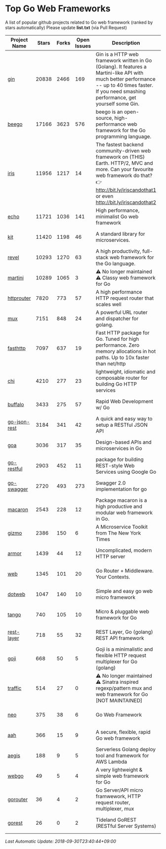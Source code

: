 # Top Go Web Frameworks
A list of popular github projects related to Go web framework (ranked by stars automatically)
Please update **list.txt** (via Pull Request)

| Project Name | Stars | Forks | Open Issues | Description | Last Commit |
| ------------ | ----- | ----- | ----------- | ----------- | ----------- |
| [gin](https://github.com/gin-gonic/gin) | 20838 | 2466 | 169 | Gin is a HTTP web framework written in Go (Golang). It features a Martini-like API with much better performance -- up to 40 times faster. If you need smashing performance, get yourself some Gin. | 2018-09-27 01:58:47 |
| [beego](https://github.com/astaxie/beego) | 17166 | 3623 | 576 | beego is an open-source, high-performance web framework for the Go programming language. | 2018-09-30 08:03:45 |
| [iris](https://github.com/kataras/iris) | 11956 | 1217 | 14 | The fastest backend community-driven web framework on (THIS) Earth. HTTP/2, MVC and more. Can your favourite web framework do that? 👉 http://bit.ly/iriscandothat1 or even http://bit.ly/iriscandothat2 | 2018-09-16 13:52:52 |
| [echo](https://github.com/labstack/echo) | 11721 | 1036 | 141 | High performance, minimalist Go web framework | 2018-09-28 17:47:23 |
| [kit](https://github.com/go-kit/kit) | 11420 | 1198 | 46 | A standard library for microservices. | 2018-09-18 18:00:39 |
| [revel](https://github.com/revel/revel) | 10293 | 1270 | 63 | A high productivity, full-stack web framework for the Go language. | 2018-09-23 18:35:33 |
| [martini](https://github.com/go-martini/martini) | 10289 | 1065 | 3 | ⚠️ No longer maintained ⚠️  Classy web framework for Go | 2017-01-21 21:58:54 |
| [httprouter](https://github.com/julienschmidt/httprouter) | 7820 | 773 | 57 | A high performance HTTP request router that scales well | 2018-07-15 16:18:54 |
| [mux](https://github.com/gorilla/mux) | 7151 | 848 | 24 | A powerful URL router and dispatcher for golang. | 2018-09-03 15:43:05 |
| [fasthttp](https://github.com/valyala/fasthttp) | 7097 | 637 | 19 | Fast HTTP package for Go. Tuned for high performance. Zero memory allocations in hot paths. Up to 10x faster than net/http | 2018-09-27 12:22:58 |
| [chi](https://github.com/go-chi/chi) | 4210 | 277 | 23 | lightweight, idiomatic and composable router for building Go HTTP services | 2018-09-11 21:14:25 |
| [buffalo](https://github.com/gobuffalo/buffalo) | 3433 | 275 | 57 | Rapid Web Development w/ Go | 2018-08-14 21:26:13 |
| [go-json-rest](https://github.com/ant0ine/go-json-rest) | 3184 | 341 | 42 | A quick and easy way to setup a RESTful JSON API | 2017-09-13 04:12:08 |
| [goa](https://github.com/goadesign/goa) | 3036 | 317 | 35 | Design-based APIs and microservices in Go | 2018-09-28 16:48:19 |
| [go-restful](https://github.com/emicklei/go-restful) | 2903 | 452 | 11 | package for building REST-style Web Services using Google Go | 2018-07-26 09:12:47 |
| [go-swagger](https://github.com/go-swagger/go-swagger) | 2720 | 493 | 273 | Swagger 2.0 implementation for go | 2018-09-28 15:25:45 |
| [macaron](https://github.com/go-macaron/macaron) | 2543 | 228 | 12 | Package macaron is a high productive and modular web framework in Go. | 2018-09-10 19:27:50 |
| [gizmo](https://github.com/NYTimes/gizmo) | 2386 | 150 | 6 | A Microservice Toolkit from The New York Times | 2018-08-27 14:09:07 |
| [armor](https://github.com/labstack/armor) | 1439 | 44 | 12 | Uncomplicated, modern HTTP server | 2018-05-06 17:24:15 |
| [web](https://github.com/gocraft/web) | 1345 | 101 | 20 | Go Router + Middleware. Your Contexts. | 2017-09-25 13:59:45 |
| [dotweb](https://github.com/devfeel/dotweb) | 1047 | 140 | 10 | Simple and easy go web micro framework | 2018-09-20 07:15:39 |
| [tango](https://github.com/lunny/tango) | 740 | 105 | 10 | Micro & pluggable web framework for Go | 2018-09-15 08:48:09 |
| [rest-layer](https://github.com/rs/rest-layer) | 718 | 55 | 32 | REST Layer, Go (golang) REST API framework | 2018-09-20 09:00:13 |
| [goji](https://github.com/goji/goji) | 668 | 50 | 5 | Goji is a minimalistic and flexible HTTP request multiplexer for Go (golang) | 2016-11-14 01:26:57 |
| [traffic](https://github.com/pilu/traffic) | 514 | 27 | 0 | ⚠️ No longer maintained ⚠️  Sinatra inspired regexp/pattern mux and web framework for Go [NOT MAINTAINED] | 2015-11-26 21:31:07 |
| [neo](https://github.com/ivpusic/neo) | 375 | 38 | 6 | Go Web Framework | 2017-08-14 23:54:31 |
| [aah](https://github.com/go-aah/aah) | 366 | 15 | 9 | A secure, flexible, rapid Go web framework | 2018-09-23 08:58:03 |
| [aegis](https://github.com/tmaiaroto/aegis) | 188 | 9 | 5 | Serverless Golang deploy tool and framework for AWS Lambda | 2018-07-08 06:00:55 |
| [webgo](https://github.com/bnkamalesh/webgo) | 49 | 5 | 4 | A very lightweight & simple web framework for Go | 2018-08-26 06:15:35 |
| [gorouter](https://github.com/vardius/gorouter) | 36 | 4 | 2 | Go Server/API micro framwework, HTTP request router, multiplexer, mux | 2018-06-26 00:19:48 |
| [gorest](https://github.com/tideland/gorest) | 26 | 0 | 2 | Tideland GoREST (RESTful Server Systems) | 2017-11-10 13:00:37 |

*Last Automatic Update: 2018-09-30T23:40:44+09:00*
